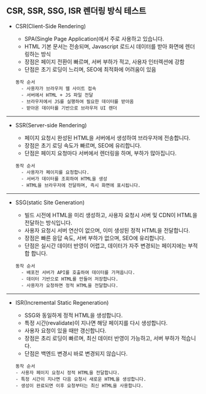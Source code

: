 ## CSR, SSR, SSG, ISR 렌더링 방식 테스트

- CSR(Client-Side Rendering)

  - SPA(Single Page Application)에서 주로 사용하고 있습니다.
  - HTML 기본 문서는 전송되며, Javascript 로드시 데이터를 받아 화면에 렌더링하는 방식
  - 장점은 페이지 전환이 빠르며, 서버 부하가 적고, 사용자 인터렉션에 강함
  - 단점은 초기 로딩이 느리며, SEO에 최적화에 어려움이 있음
  
  ```
  동작 순서
    - 사용자가 브라우저 웹 사이트 접속
    - 서버에서 HTML + JS 파일 전달
    - 브라우저에서 JS를 실행하여 필요한 데이터를 받아옴
    - 받아온 데이터를 기반으로 브라우저 UI 렌더
  ```

---
- SSR(Server-side Rendering)

  - 페이지 요청시 완성된 HTML을 서버에서 생성하여 브라우저에 전송합니다.
  - 장점은 초기 로딩 속도가 빠르며, SEO에 유리합니다.
  - 단점은 페이지 요청마다 서버에서 렌더링을 하며, 부하가 많아집니다.

  ```
  동작 순서
    - 사용자가 페이지를 요청합니다.
    - 서버가 데이터를 조회하여 HTML을 생성
    - HTML을 브라우저에 전달하며, 즉시 화면에 표시됩니다.
  ```

---
- SSG(static Site Generation)

  - 빌드 시전에 HTML을 미리 생성하고, 사용자 요청시 서버 및 CDN이 HTML을 전달하는 방식입니다.
  - 사용자 요청시 서버 연산이 없으며, 이미 생성된 정적 HTML을 전달합니다.
  - 장점은 빠른 응답 속도, 서버 부하가 없으며, SEO에 유리합니다.
  - 단점은 실시간 데이터 반영이 어렵고, 데이터가 자주 변경되는 페이지에는 부적합 합니다.

  ```
  동작 순서
    - 배포전 서버가 API를 호출하여 데이터를 가져옵니다.
    - 데이터 기반으로 HTML를 만들어 저장합니다.
    - 사용자가 요청하면 정적 HTML을 전달합니다.
  ```

---
- ISR(Incremental Static Regeneration)

  - SSG와 동일하게 정적 HTML을 생성합니다.
  - 특정 시간(revalidate)이 지나면 해당 페이지를 다시 생성합니다.
  - 사용자 요청이 있을 때만 갱신합니다.
  - 장점은 초리 로딩이 빠르며, 최신 데이터 반영이 가능하고, 서버 부하가 적습니다.
  - 단점은 백엔드 변경시 바로 변경되지 않습니다.

  ```
  동작 순서
  - 사용자 페이지 요청시 정적 HTML을 전달합니다.
  - 특정 시간이 지나면 다음 요청시 새로운 HTML을 생성합니다.
  - 생성이 완료되면 이후 요청부터는 최신 HTML을 사용합니다.
  ```

